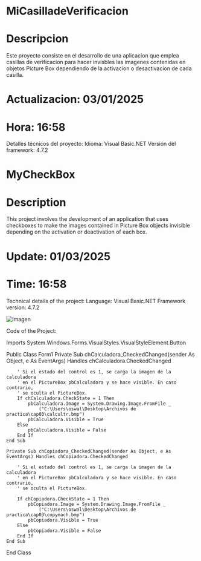 # MiCasilladeVerificacion

# Descripcion

 Este proyecto consiste en el desarrollo de una aplicacion que emplea
 casillas de verificacion para hacer invisbles las imagenes contenidas
 en objetos Picture Box dependiendo de la activacion o desactivacion de 
 cada casilla.
 
 # Actualizacion: 03/01/2025
 # Hora: 16:58

Detalles técnicos del proyecto:
Idioma: Visual Basic.NET
Versión del framework: 4.7.2

# MyCheckBox

# Description

This project involves the development of an application that uses
checkboxes to make the images contained in Picture Box objects invisible
depending on the activation or deactivation of each box.

# Update: 01/03/2025
# Time: 16:58

Technical details of the project:
Language: Visual Basic.NET
Framework version: 4.7.2

![imagen](https://github.com/user-attachments/assets/d59ea2a3-449e-4f06-afb6-5fbfc21401c6)

Code of the Project:

Imports System.Windows.Forms.VisualStyles.VisualStyleElement.Button

Public Class Form1
    Private Sub chCalculadora_CheckedChanged(sender As Object, e As EventArgs) Handles chCalculadora.CheckedChanged

        ' Si el estado del control es 1, se carga la imagen de la calculadora
        ' en el PictureBox pbCalculadora y se hace visible. En caso contrario,
        ' se oculta el PictureBox.
        If chCalculadora.CheckState = 1 Then
            pbCalculadora.Image = System.Drawing.Image.FromFile _
                ("C:\Users\oswal\Desktop\Archivos de practica\cap03\calcultr.bmp")
            pbCalculadora.Visible = True
        Else
            pbCalculadora.Visible = False
        End If
    End Sub

    Private Sub chCopiadora_CheckedChanged(sender As Object, e As EventArgs) Handles chCopiadora.CheckedChanged

        ' Si el estado del control es 1, se carga la imagen de la calculadora
        ' en el PictureBox pbCalculadora y se hace visible. En caso contrario,
        ' se oculta el PictureBox.

        If chCopiadora.CheckState = 1 Then
            pbCopiadora.Image = System.Drawing.Image.FromFile _
                ("C:\Users\oswal\Desktop\Archivos de practica\cap03\copymach.bmp")
            pbCopiadora.Visible = True
        Else
            pbCopiadora.Visible = False
        End If
    End Sub
End Class
